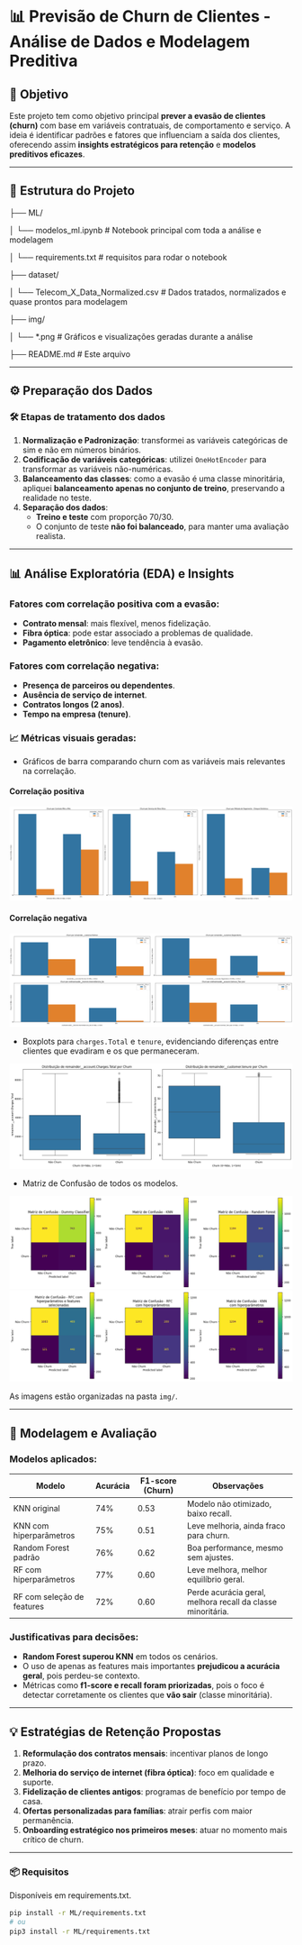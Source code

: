 # 📊 Previsão de Churn de Clientes - Análise de Dados e Modelagem Preditiva

## 🎯 Objetivo

Este projeto tem como objetivo principal **prever a evasão de clientes (churn)** com base em variáveis contratuais, de comportamento e serviço. A ideia é identificar padrões e fatores que influenciam a saída dos clientes, oferecendo assim **insights estratégicos para retenção** e **modelos preditivos eficazes**.

---

## 📁 Estrutura do Projeto

├── ML/

│ └── modelos_ml.ipynb # Notebook principal com toda a análise e modelagem

│ └── requirements.txt # requisitos para rodar o notebook

├── dataset/

│ └── Telecom_X_Data_Normalized.csv # Dados tratados, normalizados e quase prontos para modelagem

├── img/

│ └── *.png # Gráficos e visualizações geradas durante a análise

├── README.md # Este arquivo


---

## ⚙️ Preparação dos Dados

### 🛠️ Etapas de tratamento dos dados

1. **Normalização e Padronização**: transformei as variáveis categóricas de sim e não em números binários.
2. **Codificação de variáveis categóricas**: utilizei `OneHotEncoder` para transformar as variáveis não-numéricas.
3. **Balanceamento das classes**: como a evasão é uma classe minoritária, apliquei **balanceamento apenas no conjunto de treino**, preservando a realidade no teste.
4. **Separação dos dados**:
   - **Treino e teste** com proporção 70/30.
   - O conjunto de teste **não foi balanceado**, para manter uma avaliação realista.

---

## 📊 Análise Exploratória (EDA) e Insights

### Fatores com **correlação positiva** com a evasão:
- **Contrato mensal**: mais flexível, menos fidelização.
- **Fibra óptica**: pode estar associado a problemas de qualidade.
- **Pagamento eletrônico**: leve tendência à evasão.

### Fatores com **correlação negativa**:
- **Presença de parceiros ou dependentes**.
- **Ausência de serviço de internet**.
- **Contratos longos (2 anos)**.
- **Tempo na empresa (tenure)**.

### 📈 Métricas visuais geradas:
- Gráficos de barra comparando churn com as variáveis mais relevantes na correlação.
#### Correlação positiva
<img src='img/corr_pos.png'>

#### Correlação negativa
<img src='img/corr_neg.png'>

- Boxplots para `charges.Total` e `tenure`, evidenciando diferenças entre clientes que evadiram e os que permaneceram.
<img src='img/boxplot.png'>

- Matriz de Confusão de todos os modelos.
<img src='img/matrizes_inicial.png'>
<img src='img/matrizes_secundaria.png'>

As imagens estão organizadas na pasta `img/`.

---

## 🧠 Modelagem e Avaliação

### Modelos aplicados:

| Modelo                   | Acurácia | F1-score (Churn) | Observações |
|--------------------------|----------|------------------|-------------|
| KNN original             | 74%      | 0.53             | Modelo não otimizado, baixo recall. |
| KNN com hiperparâmetros  | 75%      | 0.51             | Leve melhoria, ainda fraco para churn. |
| Random Forest padrão     | 76%      | 0.62             | Boa performance, mesmo sem ajustes. |
| RF com hiperparâmetros   | 77%      | 0.60             | Leve melhora, melhor equilíbrio geral. |
| RF com seleção de features | 72%   | 0.60             | Perde acurácia geral, melhora recall da classe minoritária. |

### Justificativas para decisões:

- **Random Forest superou KNN** em todos os cenários.
- O uso de apenas as features mais importantes **prejudicou a acurácia geral**, pois perdeu-se contexto.
- Métricas como **f1-score e recall foram priorizadas**, pois o foco é detectar corretamente os clientes que **vão sair** (classe minoritária).

---

## 💡 Estratégias de Retenção Propostas

1. **Reformulação dos contratos mensais**: incentivar planos de longo prazo.
2. **Melhoria do serviço de internet (fibra óptica)**: foco em qualidade e suporte.
3. **Fidelização de clientes antigos**: programas de benefício por tempo de casa.
4. **Ofertas personalizadas para famílias**: atrair perfis com maior permanência.
5. **Onboarding estratégico nos primeiros meses**: atuar no momento mais crítico de churn.

---

### 📦 Requisitos

Disponíveis em requirements.txt.

```bash
pip install -r ML/requirements.txt
# ou
pip3 install -r ML/requirements.txt


